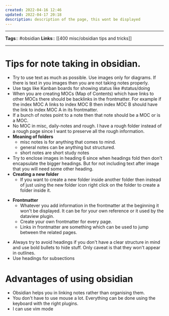 ```yaml
---
created: 2022-04-16 12:46
updated: 2022-04-17 20:18
description: description of the page, this wont be displayed
---
```

--- 
**Tags**:: #obsidian 
**Links**:: [[400 misc/obsidian tips and tricks]]

---

# Tips for note taking in obsidian.
- Try to use text as much as possible. Use images only for diagrams. If there is text in you images then you are not taking notes properly.
- Use tags like Kanban boards for showing status like #status/doing
- When you are creating MOCs (Map of Contents) which have links to other MOCs there should be backlinks in the frontmatter. For example if the index MOC A links to index MOC B then index MOC B should have the link to index MOC A in its frontmatter.
- If a bunch of notes point to a note then that note should be a MOC or is a MOC.
- No MOC in misc, daily-notes and rough. I have a rough folder instead of a rough page since I want to preserve all the rough information.
- **Meaning of folders**
	- misc notes is for anything that comes to mind. 
	- general notes can be anything but structured.
	- short notes are short study notes
- Try to enclose images in heading 6 since when headings fold then don't encapsulate the bigger headings. But for not including text after image that you will need some other heading.
- **Creating a new folder**
	- If you want to create a new folder inside another folder then instead of just using the new folder icon right click on the folder to create a folder inside it.
	
* **Frontmatter**
	- Whatever you add information in the frontmatter at the beginning it won't be displayed. It can be for your own reference or it used by the dataview plugin.
	- Create your own frontmatter for every page.
	- Links in frontmatter are something which can be used to jump between the related pages.

- Always try to avoid headings if you don't have a clear structure in mind and use bold bullets to hide stuff. Only caveat is that they won't appear in outlines.
- Use headings for subsections

# Advantages of using obsidian
- Obsidian helps you in linking notes rather than organising them.
- You don't have to use mouse a lot. Everything can be done using the keyboard with the right plugins.
- I can use vim mode
